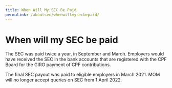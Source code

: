 ```yaml
---
title: When Will My SEC Be Paid
permalink: /aboutsec/whenwillmysecbepaid/
---
```

# When will my SEC be paid

The SEC was paid twice a year, in September and March. Employers would have received the SEC in the bank accounts that are registered with the CPF Board for the GIRO payment of CPF contributions. 

The final SEC payout was paid to eligible employers in March 2021. MOM will no longer accept queries on SEC from 1 April 2022.